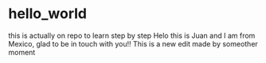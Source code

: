 # hello_world
this is actually on repo to learn step by step
Helo this is Juan and I am from Mexico, glad to be in touch with you!!
This is a new edit made by someother moment
